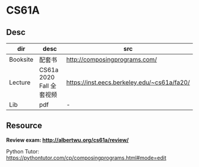 # CS61A

## Desc

| dir | desc | src |
| - | - | - |
| Booksite | 配套书 | <http://composingprograms.com/> |
| Lecture | CS61a 2020 Fall 全套视频 | <https://inst.eecs.berkeley.edu/~cs61a/fa20/> |
| Lib | pdf | - |

## Resource

**Review exam: <http://albertwu.org/cs61a/review/>**

Python Tutor: <https://pythontutor.com/cp/composingprograms.html#mode=edit>
